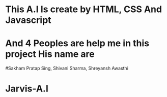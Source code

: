# This A.I Is create by HTML, CSS And Javascript
# And 4 Peoples are help me in this project His name are
#Sakham Pratap Sing, Shivani Sharma, Shreyansh Awasthi

# Jarvis-A.I
